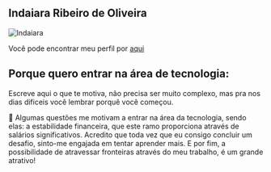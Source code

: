 ## Indaiara Ribeiro de Oliveira

![Indaiara](https://github.com/Indaiara-Ribeiro.png)

Você pode encontrar meu perfil por [aqui](https://github.com/Indaiara-Ribeiro)

## Porque quero entrar na área de tecnologia:

Escreve aqui o que te motiva, não precisa ser muito complexo, mas pra nos dias dificeis você lembrar porquê você começou.

🚀 Algumas questões me motivam a entrar na área da tecnologia, sendo elas: a estabilidade financeira, que este ramo proporciona através de salários significativos. Acredito que toda vez que eu consigo concluir um desafio, sinto-me engajada em tentar aprender mais. E por fim, a possibilidade de atravessar fronteiras através do meu trabalho, é um grande atrativo!
